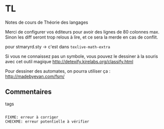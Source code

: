 # TL
Notes de cours de Théorie des langages

Merci de configurer vos éditeurs pour avoir des lignes de 80 colonnes
max. Sinon les diff seront trop relous à lire, et ce sera la merde en
cas de conflit.

pour stmaryrd.sty -> c'est dans `texlive-math-extra`

Si vous ne connaissez pas un symbole, vous pouvez le dessiner à la
souris avec cet outil magique
http://detexify.kirelabs.org/classify.html

Pour dessiner des automates, on pourra utiliser ça :
http://madebyevan.com/fsm/

Commentaires
------------

tags
~~~~

FIXME: erreur à corriger
CHECKME: erreur potentielle à vérifier

